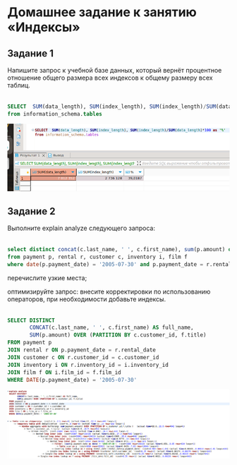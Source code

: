 # Домашнее задание к занятию «Индексы»

## Задание 1

Напишите запрос к учебной базе данных, который вернёт процентное отношение общего размера всех индексов к общему размеру всех таблиц.

```SQL

SELECT  SUM(data_length), SUM(index_length), SUM(index_length)/SUM(data_length)*100 as '%'
from information_schema.tables

```

![скрин](https://github.com/MalovAleksey/DZ/blob/main/MySQL/2024-01-28_19-45-25.png)



## Задание 2

Выполните explain analyze следующего запроса:

```SQL

select distinct concat(c.last_name, ' ', c.first_name), sum(p.amount) over (partition by c.customer_id, f.title)
from payment p, rental r, customer c, inventory i, film f
where date(p.payment_date) = '2005-07-30' and p.payment_date = r.rental_date and r.customer_id = c.customer_id and i.inventory_id = r.inventory_id

```

перечислите узкие места;

оптимизируйте запрос: внесите корректировки по использованию операторов, при необходимости добавьте индексы.

```SQL

SELECT DISTINCT 
       CONCAT(c.last_name, ' ', c.first_name) AS full_name, 
       SUM(p.amount) OVER (PARTITION BY c.customer_id, f.title)
FROM payment p
JOIN rental r ON p.payment_date = r.rental_date
JOIN customer c ON r.customer_id = c.customer_id
JOIN inventory i ON r.inventory_id = i.inventory_id
JOIN film f ON i.film_id = f.film_id
WHERE DATE(p.payment_date) = '2005-07-30'


```

![скрин](https://github.com/MalovAleksey/DZ/blob/main/MySQL/2024-02-03_17-27-45.png)
